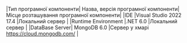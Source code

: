 |Тип програмної компоненти|	Назва, версія програмної компоненти|	Місце розташування програмної компоненти|
|IDE	|Visual Studio 2022 17.4	                                 |Локальний сервер                          |
|Runtime Environment	|.NET 6.0                                 	|Локальний сервер                          |
|DataBase Server|	                        MongoDB 6.0	            |Сервер у хмарі  https://cloud.mongodb.com/ |
